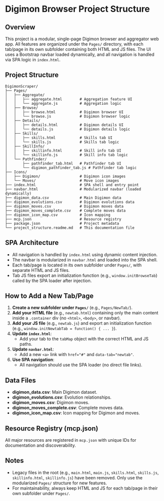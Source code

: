 # Digimon Browser Project Structure

## Overview
This project is a modular, single-page Digimon browser and aggregator web app. All features are organized under the `Pages/` directory, with each tab/page in its own subfolder containing both HTML and JS files. The UI uses a Bootstrap navbar loaded dynamically, and all navigation is handled via SPA logic in `index.html`.

## Project Structure

```
DigimonScraper/
├── Pages/
│   ├── Aggregate/
│   │   ├── aggregate.html        # Aggregation feature UI
│   │   └── aggregate.js          # Aggregation logic
│   ├── Browse/
│   │   ├── browse.html           # Digimon browser UI
│   │   └── browse.js             # Digimon browser logic
│   ├── Details/
│   │   ├── details.html          # Digimon details UI
│   │   └── details.js            # Digimon details logic
│   ├── Skills/
│   │   ├── skills.html           # Skills tab UI
│   │   └── skills.js             # Skills tab logic
│   ├── SkillInfo/
│   │   ├── skillinfo.html        # Skill info tab UI
│   │   └── skillinfo.js          # Skill info tab logic
│   └── Pathfinder/
│       ├── pathfinder_tab.html   # Pathfinder tab UI
│       └── digimon_pathfinder_tab.js # Pathfinder tab logic
├── Icons/
│   ├── Digimon/                  # Digimon icon images
│   └── Moves/                    # Move icon images
├── index.html                    # SPA shell and entry point
├── navbar.html                   # Modularized navbar (loaded dynamically)
├── digimon_data.csv              # Main Digimon data
├── digimon_evolutions.csv        # Digimon evolutions data
├── digimon_moves.csv             # Digimon moves data
├── digimon_moves_complete.csv    # Complete moves data
├── digimon_icon_map.csv          # Icon mapping
├── mcp.json                      # Resource registry
├── package.json                  # Project metadata
└── project_structure.readme.md   # This documentation file
```

## SPA Architecture
- All navigation is handled by `index.html` using dynamic content injection.
- The navbar is modularized in `navbar.html` and loaded into the SPA shell.
- Each tab/page is located in its own subfolder under `Pages/`, with separate HTML and JS files.
- Tab JS files export an initialization function (e.g., `window.initBrowseTab`) called by the SPA loader after injection.

## How to Add a New Tab/Page
1. **Create a new subfolder under `Pages/`** (e.g., `Pages/NewTab/`).
2. **Add your HTML file** (e.g., `newtab.html`) containing only the main content inside a `.container` div (no `<html>`, `<body>`, or navbar).
3. **Add your JS file** (e.g., `newtab.js`) and export an initialization function (e.g., `window.initNewtabTab = function() { ... }`).
4. **Update `index.html`**:
   - Add your tab to the `tabMap` object with the correct HTML and JS paths.
5. **Update `navbar.html`**:
   - Add a new `<a>` link with `href="#"` and `data-tab="newtab"`.
6. **Use SPA navigation**:
   - All navigation should use the SPA loader (no direct file links).

## Data Files
- **digimon_data.csv**: Main Digimon dataset.
- **digimon_evolutions.csv**: Evolution relationships.
- **digimon_moves.csv**: Digimon moves.
- **digimon_moves_complete.csv**: Complete moves data.
- **digimon_icon_map.csv**: Icon mapping for Digimon and moves.

## Resource Registry (mcp.json)
All major resources are registered in `mcp.json` with unique IDs for documentation and discoverability.

## Notes
- Legacy files in the root (e.g., `main.html`, `main.js`, `skills.html`, `skills.js`, `skillinfo.html`, `skillinfo.js`) have been removed. Only use the modularized `Pages/` structure for new features.
- For maintainability, always keep HTML and JS for each tab/page in their own subfolder under `Pages/`.
